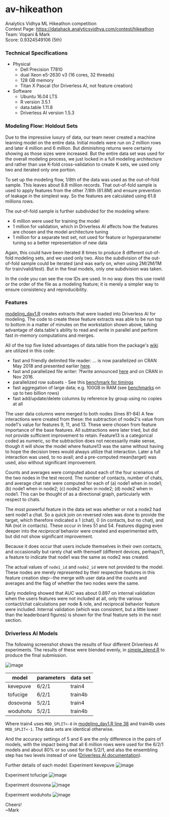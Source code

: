 # av-hikeathon
Analytics Vidhya ML Hikeathon competition  
Contest Page: https://datahack.analyticsvidhya.com/contest/hikeathon  
Team: Vopani & Mark  
Score: 0.9324549106 (5th)  

### Technical Specifications ###
* Physical
  * Dell Precision T7810
  * dual Xeon e5-2630 v3 (16 cores, 32 threads)
  * 128 GB memory
  * Titan X Pascal {for Driverless AI, not feature creation}
* Software
  * Ubuntu 16.04 LTS
  * R version 3.5.1
  * data.table 1.11.8
  * Driverless AI version 1.5.3

### Modeling Flow: Holdout Sets ###
Due to the impressive luxury of data, our team never created a machine learning model on the entire data. Initial models were run on 2 million rows and later 4 million and 6 million. But diminishing returns were certainly showing as those sizes were increased.
But the entire data set was used for the overall modeling process, we just locked in a full modeling architecture and rather than use K-fold cross-validation to create K sets, we used only two and iterated only one portion.

To set up the modeling flow, 1/8th of the data was used as the out-of-fold sample. This leaves about 8.8 million records.
That out-of-fold sample is used to apply features from the other 7/8th (61.8M) and ensure prevention of leakage in the simplest way. So the features are calculated using 61.8 millions rows.

The out-of-fold sample is further subdivided for the modeling where: 
* 6 million were used for training the model
* 1 million for validation, which in Driverless AI affects how the features are chosen and the model architecture tuning
* 1 million for a separate test set, not used for feature or hyperparameter tuning so a better representation of new data

Again, this could have been iterated 8 times to produce 8 different out-of-fold modeling sets, and we used only two. Also the subdivision of the out-of-fold sample could be iterated (and was early on, when using 2M/2M/1M for train/valid/test). But in the final models, only one subdivision was taken.

In the code you can see the row IDs are used. In no way does this use rowId or the order of the file as a modeling feature; it is merely a simpler way to ensure consistency and reproducibility. 

### Features ###

[modeling_day1.R](https://github.com/mlandry22/av-hikeathon/blob/488015be3d6efab47081fc45e20b875e60434ca2/modeling_day1.R#L38) creates extracts that were loaded into Driverless AI for modeling.
The code to create these feature extracts was able to be run top to bottom in a matter of minutes on the workstation shown above, taking advantage of data.table's ability to read and write in parallel and perform fast in-memory computations and merges.

All of the top five listed advantages of data.table from the package's [wiki](https://github.com/Rdatatable/data.table/wiki) are utilized in this code:
* fast and friendly delimited file reader: ... is now parallelized on CRAN May 2018 and presented earlier [here](https://github.com/Rdatatable/data.table/wiki/talks/BARUG_201704_ParallelFread.pdf).
* fast and parallelized file writer: ?fwrite announced [here](http://blog.h2o.ai/2016/04/fast-csv-writing-for-r/) and on CRAN in Nov 2016.
* parallelized row subsets - See this [benchmark for timings](https://github.com/Rdatatable/data.table/issues/1660#issuecomment-212142342)
* fast aggregation of large data; e.g. 100GB in RAM (see [benchmarks](https://github.com/Rdatatable/data.table/wiki/Benchmarks-%3A-Grouping) on up to two billion rows)
* fast add/update/delete columns by reference by group using no copies at all

The user data columns were merged to both nodes (lines 81-84)
A few interactions were created from these: the subtraction of node2's value from node1's value for features 9, 11, and 13. These were chosen from feature importance of the base features. All subtractions were later tried, but did not provide sufficient improvement to retain. Feature13 is a categorical coded as numeric, so the subtraction does not necessarily make sense, though it will show the model where feature13 was the same without having to hope the decision trees would always utilize that interaction. Later a full interaction was used, to no avail; and a pre-computed mean(target) was used, also without significant improvement.

Counts and averages were computed about each of the four scenarios of the two nodes in the test record. The number of contacts, number of chats, and average chat rate were computed for each of (a) node1 when in node1; (b) node1 when in node2; (c) node2 when in node2; (d) node2 when in node1. This can be thought of as a directional graph, particularly with respect to chats.

The most powerful feature in the data set was whether or not a node2 had sent node1 a chat. So a quick join on reversed roles was done to provide the target, which therefore indicated a 1 (chat), 0 (in contacts, but no chat), and NA (not in contacts). These occur in lines 51 and 54. Features digging even deeper into the _reciprocal_ behavior were created and experimented with, but did not show significant improvement.

Because it does occur that users include themselves in their own contacts, and occasionally but rarely chat with themself (different devices, perhaps?), a feature to indicate that node1 was the same as node2 was created.

The actual values of `node1_id` and `node2_id` were not provided to the model. These nodes are merely represented by their respective features in this feature creation step--the merge with user data and the counts and averages and the flag of whether the two nodes were the same.

Early modeling showed that AUC was about 0.897 on internal validation when the users features were not included at all, only the various contact/chat calculations per node & role, and reciprocal behavior feature were included.
Internal validation (which was consistent, but a little lower than the leaderboard figures) is shown for the final feature sets in the next section.

### Driverless AI Models ###

The following screenshot shows the results of four different Driverless AI experiments.
The results of these were blended evenly, in [simple_blend.R](https://github.com/mlandry22/av-hikeathon/blob/master/simple_blend.R) to produce the final submission.

![image](https://user-images.githubusercontent.com/2976822/55935672-cdd84d80-5bf9-11e9-9217-fa8b340d3b63.png)

model | parameters | data set
--- | --- | ---
kevepuve | 6/2/1 | train4 
tofucige | 6/2/1 | train4b
dosovona | 5/2/1 | train4 
woduhotu | 5/2/1 | train4b

Where train4 uses `MOD_SPLIT<-0` in [modeling_day1.R line 38](https://github.com/mlandry22/av-hikeathon/blob/488015be3d6efab47081fc45e20b875e60434ca2/modeling_day1.R#L38) and train4b uses `MOD_SPLIT<-1`. The data sets are identical otherwise.

And the accuracy settings of 5 and 6 are the only difference in the pairs of models, with the impact being that all 6 million rows were used for the 6/2/1 models and about 80% or so used for the 5/2/1, and also the ensembling step has two levels instead of one ([Driverless AI documentation](http://docs.h2o.ai/driverless-ai/latest-stable/docs/userguide/running-experiment.html)).

Further details of each model:
Experiment kevepuve
![image](https://user-images.githubusercontent.com/2976822/55935615-a08b9f80-5bf9-11e9-9d5d-1c2891b18893.png)

Experiment tofucige
![image](https://user-images.githubusercontent.com/2976822/55935570-894cb200-5bf9-11e9-9243-bc7310448c6a.png)

Experiment dosovona
![image](https://user-images.githubusercontent.com/2976822/55935519-6de1a700-5bf9-11e9-8668-d7f55d79d65f.png)

Experiment woduhotu
![image](https://user-images.githubusercontent.com/2976822/55935460-4d195180-5bf9-11e9-9a71-e75cbbcd7699.png)

Cheers!  
~Mark
